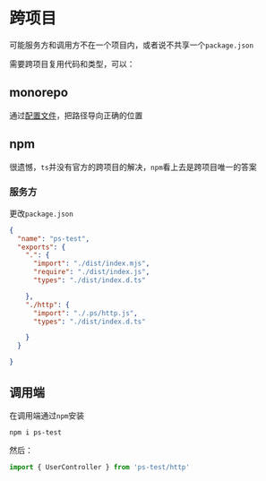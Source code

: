 # 跨项目
可能服务方和调用方不在一个项目内，或者说不共享一个`package.json`

需要跨项目复用代码和类型，可以：

## monorepo
通过[配置文件](./command.md#phecda-init)，把路径导向正确的位置

## npm 
很遗憾，`ts`并没有官方的跨项目的解决，`npm`看上去是跨项目唯一的答案

### 服务方

更改`package.json`


```json
{
  "name": "ps-test",
  "exports": {
    ".": {
      "import": "./dist/index.mjs",
      "require": "./dist/index.js",
      "types": "./dist/index.d.ts"

    },
    "./http": {
      "import": "./.ps/http.js",
      "types": "./dist/index.d.ts"

    }
  }

}
```


## 调用端
在调用端通过`npm`安装

```shell
npm i ps-test
```

然后：
```ts
import { UserController } from 'ps-test/http'
```
